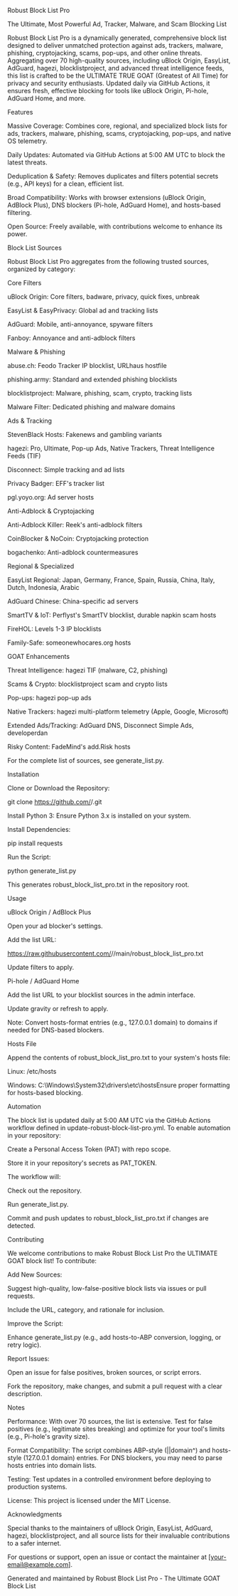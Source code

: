 Robust Block List Pro

The Ultimate, Most Powerful Ad, Tracker, Malware, and Scam Blocking List

Robust Block List Pro is a dynamically generated, comprehensive block list designed to deliver unmatched protection against ads, trackers, malware, phishing, cryptojacking, scams, pop-ups, and other online threats. Aggregating over 70 high-quality sources, including uBlock Origin, EasyList, AdGuard, hagezi, blocklistproject, and advanced threat intelligence feeds, this list is crafted to be the ULTIMATE TRUE GOAT (Greatest of All Time) for privacy and security enthusiasts. Updated daily via GitHub Actions, it ensures fresh, effective blocking for tools like uBlock Origin, Pi-hole, AdGuard Home, and more.

Features





Massive Coverage: Combines core, regional, and specialized block lists for ads, trackers, malware, phishing, scams, cryptojacking, pop-ups, and native OS telemetry.



Daily Updates: Automated via GitHub Actions at 5:00 AM UTC to block the latest threats.



Deduplication & Safety: Removes duplicates and filters potential secrets (e.g., API keys) for a clean, efficient list.



Broad Compatibility: Works with browser extensions (uBlock Origin, AdBlock Plus), DNS blockers (Pi-hole, AdGuard Home), and hosts-based filtering.



Open Source: Freely available, with contributions welcome to enhance its power.

Block List Sources

Robust Block List Pro aggregates from the following trusted sources, organized by category:

Core Filters





uBlock Origin: Core filters, badware, privacy, quick fixes, unbreak



EasyList & EasyPrivacy: Global ad and tracking lists



AdGuard: Mobile, anti-annoyance, spyware filters



Fanboy: Annoyance and anti-adblock filters

Malware & Phishing





abuse.ch: Feodo Tracker IP blocklist, URLhaus hostfile



phishing.army: Standard and extended phishing blocklists



blocklistproject: Malware, phishing, scam, crypto, tracking lists



Malware Filter: Dedicated phishing and malware domains

Ads & Tracking





StevenBlack Hosts: Fakenews and gambling variants



hagezi: Pro, Ultimate, Pop-up Ads, Native Trackers, Threat Intelligence Feeds (TIF)



Disconnect: Simple tracking and ad lists



Privacy Badger: EFF's tracker list



pgl.yoyo.org: Ad server hosts

Anti-Adblock & Cryptojacking





Anti-Adblock Killer: Reek's anti-adblock filters



CoinBlocker & NoCoin: Cryptojacking protection



bogachenko: Anti-adblock countermeasures

Regional & Specialized





EasyList Regional: Japan, Germany, France, Spain, Russia, China, Italy, Dutch, Indonesia, Arabic



AdGuard Chinese: China-specific ad servers



SmartTV & IoT: Perflyst's SmartTV blocklist, durable napkin scam hosts



FireHOL: Levels 1-3 IP blocklists



Family-Safe: someonewhocares.org hosts

GOAT Enhancements





Threat Intelligence: hagezi TIF (malware, C2, phishing)



Scams & Crypto: blocklistproject scam and crypto lists



Pop-ups: hagezi pop-up ads



Native Trackers: hagezi multi-platform telemetry (Apple, Google, Microsoft)



Extended Ads/Tracking: AdGuard DNS, Disconnect Simple Ads, developerdan



Risky Content: FadeMind's add.Risk hosts

For the complete list of sources, see generate_list.py.

Installation





Clone or Download the Repository:

git clone https://github.com/<your-username>/<your-repo>.git



Install Python 3: Ensure Python 3.x is installed on your system.



Install Dependencies:

pip install requests



Run the Script:

python generate_list.py

This generates robust_block_list_pro.txt in the repository root.

Usage

uBlock Origin / AdBlock Plus





Open your ad blocker's settings.



Add the list URL:

https://raw.githubusercontent.com/<your-username>/<your-repo>/main/robust_block_list_pro.txt



Update filters to apply.

Pi-hole / AdGuard Home





Add the list URL to your blocklist sources in the admin interface.



Update gravity or refresh to apply.



Note: Convert hosts-format entries (e.g., 127.0.0.1 domain) to domains if needed for DNS-based blockers.

Hosts File

Append the contents of robust_block_list_pro.txt to your system's hosts file:





Linux: /etc/hosts



Windows: C:\Windows\System32\drivers\etc\hostsEnsure proper formatting for hosts-based blocking.

Automation

The block list is updated daily at 5:00 AM UTC via the GitHub Actions workflow defined in update-robust-block-list-pro.yml. To enable automation in your repository:





Create a Personal Access Token (PAT) with repo scope.



Store it in your repository's secrets as PAT_TOKEN.



The workflow will:





Check out the repository.



Run generate_list.py.



Commit and push updates to robust_block_list_pro.txt if changes are detected.

Contributing

We welcome contributions to make Robust Block List Pro the ULTIMATE GOAT block list! To contribute:





Add New Sources:





Suggest high-quality, low-false-positive block lists via issues or pull requests.



Include the URL, category, and rationale for inclusion.



Improve the Script:





Enhance generate_list.py (e.g., add hosts-to-ABP conversion, logging, or retry logic).



Report Issues:





Open an issue for false positives, broken sources, or script errors.



Fork the repository, make changes, and submit a pull request with a clear description.

Notes





Performance: With over 70 sources, the list is extensive. Test for false positives (e.g., legitimate sites breaking) and optimize for your tool's limits (e.g., Pi-hole's gravity size).



Format Compatibility: The script combines ABP-style (||domain^) and hosts-style (127.0.0.1 domain) entries. For DNS blockers, you may need to parse hosts entries into domain lists.



Testing: Test updates in a controlled environment before deploying to production systems.



License: This project is licensed under the MIT License.

Acknowledgments

Special thanks to the maintainers of uBlock Origin, EasyList, AdGuard, hagezi, blocklistproject, and all source lists for their invaluable contributions to a safer internet.

For questions or support, open an issue or contact the maintainer at [your-email@example.com].



Generated and maintained by Robust Block List Pro - The Ultimate GOAT Block List
